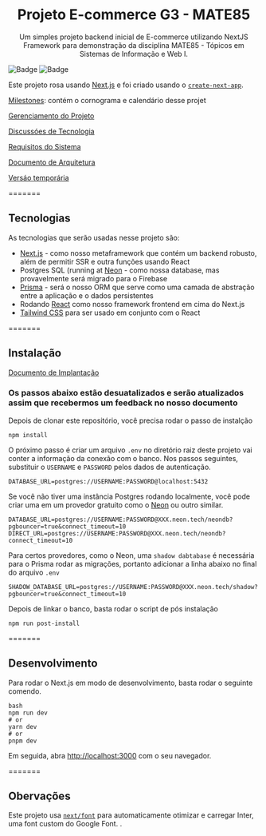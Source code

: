<h1 align="center">Projeto E-commerce G3 - MATE85</h1>

<p align="center">Um simples projeto backend inicial de E-commerce utilizando NextJS Framework para demonstração da disciplina MATE85 - Tópicos em Sistemas de Informação e Web I.</p>

![Badge](https://img.shields.io/badge/next.js-000000?style=for-the-badge&logo=nextdotjs&logoColor=white)
![Badge](https://img.shields.io/badge/-ReactJs-61DAFB?logo=react&logoColor=white&style=for-the-badge)

Este projeto rosa usando [Next.js](https://nextjs.org/) e foi criado usando o [`create-next-app`](https://github.com/vercel/next.js/tree/canary/packages/create-next-app).

[Milestones](https://github.com/Murphyly/mate85_ecommerce/milestones): contém o cornograma e calendário desse projet

[Gerenciamento do Projeto](https://github.com/users/Murphyly/projects/1/views/5)

[Discussóes de Tecnologia](https://docs.google.com/document/d/1tNxArLmMkERyDy5abB3Fn9LJSFUgh1vAFx1bBVsxzfc/edit?usp=drive_link)

[Requisitos do Sistema](https://github.com/Murphyly/mate85_ecommerce/wiki/System-requirements)

[Documento de Arquitetura](https://github.com/Murphyly/mate85_ecommerce/wiki/Arquitetura)

[Versáo temporária](https://mate85-ecommerce.vercel.app/)

=======
## Tecnologias

As tecnologias que serão usadas nesse projeto são:

- [Next.js](https://nextjs.org/) - como nosso metaframework que contém um backend robusto, além de permitir SSR e outra funções usando React
- Postgres SQL (running at [Neon](https://neon.tech/) - como nossa database, mas provavelmente será migrado para o Firebase
- [Prisma](https://www.prisma.io/) - será o nosso ORM que serve como uma camada de abstração entre a aplicação e o dados persistentes
- Rodando [React](https://react.dev/) como nosso framework frontend em cima do Next.js
- [Tailwind CSS](https://tailwindcss.com/) para ser usado em conjunto com o React


=======
## Instalação

[Documento de Implantação](https://docs.google.com/document/d/1Yr--gvuf386FL-F-WLO3v_urGDBHwNXfvZdLlROPYGA/edit)
### Os passos abaixo estão desuatalizados e serão atualizados assim que recebermos um feedback no nosso documento

Depois de clonar este repositório, você precisa rodar o passo de instalção

```
npm install
```

O próximo passo é criar um arquivo `.env` no diretório raiz deste projeto vai conter a informação da conexão com o banco. Nos passos seguintes, substituir o `USERNAME` e `PASSWORD` pelos dados de autenticação.

```
DATABASE_URL=postgres://USERNAME:PASSWORD@localhost:5432
```

Se você não tiver uma instância Postgres rodando localmente, você pode criar uma em um provedor gratuito como o [Neon](https://neon.tech/) ou outro similar.
 
```
DATABASE_URL=postgres://USERNAME:PASSWORD@XXX.neon.tech/neondb?pgbouncer=true&connect_timeout=10
DIRECT_URL=postgres://USERNAME:PASSWORD@XXX.neon.tech/neondb?connect_timeout=10
```

Para certos provedores, como o Neon, uma `shadow dabtabase` é necessária para o Prisma rodar as migrações, portanto adicionar a linha abaixo no final do arquivo `.env`

```
SHADOW_DATABASE_URL=postgres://USERNAME:PASSWORD@XXX.neon.tech/shadow?pgbouncer=true&connect_timeout=10
```

Depois de linkar o banco, basta rodar o script de pós instalação


```
npm run post-install
```

=======
## Desenvolvimento

Para rodar o Next.js em modo de desenvolvimento, basta rodar o seguinte comendo.

```
bash
npm run dev
# or
yarn dev
# or
pnpm dev
```

Em seguida, abra [http://localhost:3000](http://localhost:3000) com o seu navegador.

=======
## Obervações

Este projeto usa [`next/font`](https://nextjs.org/docs/basic-features/font-optimization) para automaticamente otimizar e carregar Inter, uma font custom do Google Font.
.